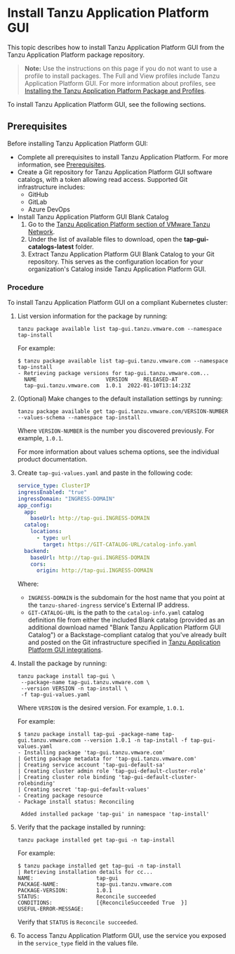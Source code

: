 # Install Tanzu Application Platform GUI

This topic describes how to install Tanzu Application Platform GUI from the
Tanzu Application Platform package repository.

>**Note:** Use the instructions on this page if you do not want to use a profile to install packages.
The Full and View profiles include Tanzu Application Platform GUI.
For more information about profiles, see [Installing the Tanzu Application Platform Package and Profiles](../install.html).

To install Tanzu Application Platform GUI, see the following sections.


## <a id='prereqs'></a> Prerequisites

Before installing Tanzu Application Platform GUI:

- Complete all prerequisites to install Tanzu Application Platform. For more information, see [Prerequisites](../prerequisites.html).
- Create a Git repository for Tanzu Application Platform GUI software catalogs, with a token allowing read access.
  Supported Git infrastructure includes:
    - GitHub
    - GitLab
    - Azure DevOps
- Install Tanzu Application Platform GUI Blank Catalog
  1. Go to the [Tanzu Application Platform section of VMware Tanzu Network](https://network.tanzu.vmware.com/products/tanzu-application-platform/).
  1. Under the list of available files to download, open the **tap-gui-catalogs-latest** folder.
  1. Extract Tanzu Application Platform GUI Blank Catalog to your Git repository. This serves as the configuration location for your organization's Catalog inside Tanzu Application Platform GUI.


### <a id='tap-gui-install-proc'></a> Procedure

To install Tanzu Application Platform GUI on a compliant Kubernetes cluster:

1. List version information for the package by running:

    ```console
    tanzu package available list tap-gui.tanzu.vmware.com --namespace tap-install
    ```

    For example:

    ```console
    $ tanzu package available list tap-gui.tanzu.vmware.com --namespace tap-install
    - Retrieving package versions for tap-gui.tanzu.vmware.com...
      NAME                      VERSION     RELEASED-AT
      tap-gui.tanzu.vmware.com  1.0.1  2022-01-10T13:14:23Z
    ```

2. (Optional) Make changes to the default installation settings by running:

    ```console
    tanzu package available get tap-gui.tanzu.vmware.com/VERSION-NUMBER --values-schema --namespace tap-install
    ```

    Where `VERSION-NUMBER` is the number you discovered previously. For example, `1.0.1`.

    For more information about values schema options, see the individual product documentation.

1. Create `tap-gui-values.yaml` and paste in the following code:

    ```yaml
    service_type: ClusterIP
    ingressEnabled: "true"
    ingressDomain: "INGRESS-DOMAIN"
    app_config:
      app:
        baseUrl: http://tap-gui.INGRESS-DOMAIN
      catalog:
        locations:
          - type: url
            target: https://GIT-CATALOG-URL/catalog-info.yaml
      backend:
        baseUrl: http://tap-gui.INGRESS-DOMAIN
        cors:
          origin: http://tap-gui.INGRESS-DOMAIN
    ```

    Where:

    - `INGRESS-DOMAIN` is the subdomain for the host name that you point at the `tanzu-shared-ingress` service's External IP address.
    - `GIT-CATALOG-URL` is the path to the `catalog-info.yaml` catalog definition file from either the included Blank catalog (provided as an additional download named "Blank Tanzu Application Platform GUI Catalog") or a Backstage-compliant catalog that you've already built and posted on the Git infrastructure specified in [Tanzu Application Platform GUI integrations](integrations.md).

1. Install the package by running:

    ```console
    tanzu package install tap-gui \
     --package-name tap-gui.tanzu.vmware.com \
     --version VERSION -n tap-install \
     -f tap-gui-values.yaml
    ```

    Where `VERSION` is the desired version. For example, `1.0.1`.

    For example:

    ```console
    $ tanzu package install tap-gui -package-name tap-gui.tanzu.vmware.com --version 1.0.1 -n tap-install -f tap-gui-values.yaml
    - Installing package 'tap-gui.tanzu.vmware.com'
    | Getting package metadata for 'tap-gui.tanzu.vmware.com'
    | Creating service account 'tap-gui-default-sa'
    | Creating cluster admin role 'tap-gui-default-cluster-role'
    | Creating cluster role binding 'tap-gui-default-cluster-rolebinding'
    | Creating secret 'tap-gui-default-values'
    - Creating package resource
    - Package install status: Reconciling

     Added installed package 'tap-gui' in namespace 'tap-install'
    ```

1. Verify that the package installed by running:

    ```console
    tanzu package installed get tap-gui -n tap-install
    ```

    For example:

    ```console
    $ tanzu package installed get tap-gui -n tap-install
    | Retrieving installation details for cc...
    NAME:                    tap-gui
    PACKAGE-NAME:            tap-gui.tanzu.vmware.com
    PACKAGE-VERSION:         1.0.1
    STATUS:                  Reconcile succeeded
    CONDITIONS:              [{ReconcileSucceeded True  }]
    USEFUL-ERROR-MESSAGE:
    ```

    Verify that `STATUS` is `Reconcile succeeded`.

1. To access Tanzu Application Platform GUI, use the service you exposed in the `service_type`
field in the values file.
